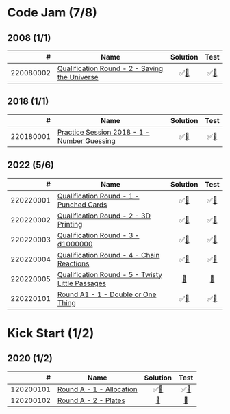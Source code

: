 # Code Jam (7/8)

## 2008 (1/1)

|         # | Name                                                       | Solution                              | Test                               |
|----------:|------------------------------------------------------------|:-------------------------------------:|:----------------------------------:|
| 220080002 | [Qualification Round - 2 - Saving the Universe][220080002] | &#9989;[&#128190;][220080002solution] | &#9989;[&#128190;][220080002tests] |

[220080002]: https://codingcompetitions.withgoogle.com/codejam/round/0000000000432b79/000000000043290d

[220080002solution]: src/main/java/org/ck/codingcompetitions/codejam/year2008/qualification/problem2/Solution.java

[220080002tests]: src/test/java/org/ck/codingcompetitions/codejam/year2008/qualification/problem2/SolutionTest.java


## 2018 (1/1)

|         # | Name                                                     | Solution                              | Test                               |
|----------:|----------------------------------------------------------|:-------------------------------------:|:----------------------------------:|
| 220180001 | [Practice Session 2018 - 1 - Number Guessing][220180001] | &#9989;[&#128190;][220180001solution] | &#9989;[&#128190;][220180001tests] |

[220180001]: https://codingcompetitions.withgoogle.com/codejam/round/0000000000000130/0000000000000523

[220180001solution]: src/main/java/org/ck/codingcompetitions/codejam/year2018/practice/problem1/Solution.java

[220180001tests]: src/test/java/org/ck/codingcompetitions/codejam/year2018/practice/problem1/SolutionTest.java


## 2022 (5/6)

|         # | Name                                                          | Solution                              | Test                               |
|----------:|---------------------------------------------------------------|:-------------------------------------:|:----------------------------------:|
| 220220001 | [Qualification Round - 1 - Punched Cards][220220001]          | &#9989;[&#128190;][220220001solution] | &#9989;[&#128190;][220220001tests] |
| 220220002 | [Qualification Round - 2 - 3D Printing][220220002]            | &#9989;[&#128190;][220220002solution] | &#9989;[&#128190;][220220002tests] |
| 220220003 | [Qualification Round - 3 - d1000000][220220003]               | &#9989;[&#128190;][220220003solution] | &#9989;[&#128190;][220220003tests] |
| 220220004 | [Qualification Round - 4 - Chain Reactions][220220004]        | &#9989;[&#128190;][220220004solution] | &#9989;[&#128190;][220220004tests] |
| 220220005 | [Qualification Round - 5 - Twisty Little Passages][220220005] | [&#128190;][220220005solution]        | [&#128190;][220220005tests]        |
| 220220101 | [Round A1 - 1 - Double or One Thing][220220101]               | &#9989;[&#128190;][220220101solution] | &#9989;[&#128190;][220220101tests] |

[220220001]: https://codingcompetitions.withgoogle.com/codejam/round/0000000000876ff1/0000000000a4621b
[220220002]: https://codingcompetitions.withgoogle.com/codejam/round/0000000000876ff1/0000000000a4672b
[220220003]: https://codingcompetitions.withgoogle.com/codejam/round/0000000000876ff1/0000000000a46471
[220220004]: https://codingcompetitions.withgoogle.com/codejam/round/0000000000876ff1/0000000000a45ef7
[220220005]: https://codingcompetitions.withgoogle.com/codejam/round/0000000000876ff1/0000000000a45fc0
[220220101]: https://codingcompetitions.withgoogle.com/codejam/round/0000000000877ba5/0000000000aa8e9c

[220220001solution]: src/main/java/org/ck/codingcompetitions/codejam/year2022/qualification/problem1/Solution.java
[220220002solution]: src/main/java/org/ck/codingcompetitions/codejam/year2022/qualification/problem2/Solution.java
[220220003solution]: src/main/java/org/ck/codingcompetitions/codejam/year2022/qualification/problem3/Solution.java
[220220004solution]: src/main/java/org/ck/codingcompetitions/codejam/year2022/qualification/problem4/Solution.java
[220220005solution]: src/main/java/org/ck/codingcompetitions/codejam/year2022/qualification/problem5/Solution.java
[220220101solution]: src/main/java/org/ck/codingcompetitions/codejam/year2022/round1a/problem1/Solution.java

[220220001tests]: src/test/java/org/ck/codingcompetitions/codejam/year2022/qualification/problem1/SolutionTest.java
[220220002tests]: src/test/java/org/ck/codingcompetitions/codejam/year2022/qualification/problem2/SolutionTest.java
[220220003tests]: src/test/java/org/ck/codingcompetitions/codejam/year2022/qualification/problem3/SolutionTest.java
[220220004tests]: src/test/java/org/ck/codingcompetitions/codejam/year2022/qualification/problem4/SolutionTest.java
[220220005tests]: src/test/java/org/ck/codingcompetitions/codejam/year2022/qualification/problem5/SolutionTest.java
[220220101tests]: src/test/java/org/ck/codingcompetitions/codejam/year2022/round1a/problem1/SolutionTest.java

# Kick Start (1/2)

## 2020 (1/2)

|         # | Name                                  | Solution                              | Test                               |
|----------:|---------------------------------------|:-------------------------------------:|:----------------------------------:|
| 120200101 | [Round A - 1 - Allocation][120200101] | &#9989;[&#128190;][120200101solution] | &#9989;[&#128190;][120200101tests] |
| 120200102 | [Round A - 2 - Plates][120200102]     | [&#128190;][120200102solution]        | [&#128190;][120200102tests]        |

[120200101]: https://codingcompetitions.withgoogle.com/kickstart/round/000000000019ffc7/00000000001d3f56
[120200102]: https://codingcompetitions.withgoogle.com/kickstart/round/000000000019ffc7/00000000001d40bb

[120200101solution]: src/main/java/org/ck/codingcompetitions/kickstart/year2020/rounda/problem1/Solution.java
[120200102solution]: src/main/java/org/ck/codingcompetitions/kickstart/year2020/rounda/problem2/Solution.java

[120200101tests]: src/test/java/org/ck/codingcompetitions/kickstart/year2020/rounda/problem1/SolutionTest.java
[120200102tests]: src/test/java/org/ck/codingcompetitions/kickstart/year2020/rounda/problem2/SolutionTest.java

